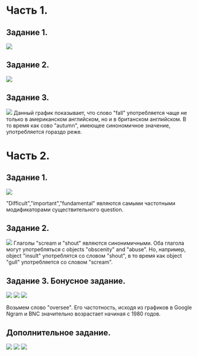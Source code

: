 # Часть 1.
## Задание 1.
![](https://github.com/sugarkookie4life/hw6/blob/master/Screen%20Shot%202018-04-06%20at%2013.26.56.png)
## Задание 2.
![](https://github.com/sugarkookie4life/hw6/blob/master/Screen%20Shot%202018-04-06%20at%2013.42.49.png)
## Задание 3.
![](https://github.com/sugarkookie4life/hw6/blob/master/Screen%20Shot%202018-04-06%20at%2013.51.53.png)
Данный график показывает, что слово "fall" употребляется чаще не только в американском английском, но и в британском английском. В то время как сово "autumn", имеющее синономичное значение, употребляется гораздо реже. 
# Часть 2.
## Задание 1.
![](https://github.com/sugarkookie4life/hw6/blob/master/Screen%20Shot%202018-04-06%20at%2014.21.22.png)

"Difficult","important","fundamental" являются самыми частотными модификаторами существительного question. 
## Задание 2.
![](https://github.com/sugarkookie4life/hw6/blob/master/Screen%20Shot%202018-04-06%20at%2014.43.26.png)
Глаголы "scream и "shout" являются синонимичными. Оба глагола могут употребляться с objects "obscenity" and "abuse". Но, например, object "insult" употреблятся со словом "shout", в то время как object "gull" употребляется со словом "scream". 
## Задание 3. Бонусное задание.
![](https://github.com/sugarkookie4life/hw6/blob/master/Screen%20Shot%202018-04-06%20at%2015.07.38.png)
![](https://github.com/sugarkookie4life/hw6/blob/master/Screen%20Shot%202018-04-06%20at%2015.11.04.png)
![](https://github.com/sugarkookie4life/hw6/blob/master/Screen%20Shot%202018-04-06%20at%2015.11.08.png)

Возьмем слово "oversee". Его частотность, исходя из графиков в Google Ngram и BNC значительно возрастает начиная с 1980 годов. 
## Дополнительное задание.
![](https://github.com/sugarkookie4life/hw6/blob/master/Screen%20Shot%202018-04-09%20at%2021.29.37.png)
![](https://github.com/sugarkookie4life/hw6/blob/master/Screen%20Shot%202018-04-09%20at%2021.51.42.png)
![](https://github.com/sugarkookie4life/hw6/blob/master/Screen%20Shot%202018-04-09%20at%2021.52.31.png)
